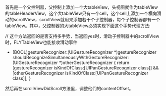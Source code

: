 首先是一个父控制器，父控制上添加一个大tableView，头视图就作为tableView的tableHeaderView，这个大tableView只有一个cell，这个cell上添加一个横向滑动的scrollView，scrollView就用来添加若干个子控制器，每个子控制器都有一个tableView。其中，父控制器的大tableView必须实现下面这个手势代理方法:
 
 // 这个方法返回的是否支持多手势，当返回yes时，滑动子控制器中的scrollView时，FLYTableView也能接收滑动事件
 - (BOOL)gestureRecognizer:(UIGestureRecognizer *)gestureRecognizer shouldRecognizeSimultaneouslyWithGestureRecognizer:(UIGestureRecognizer *)otherGestureRecognizer {
     return [gestureRecognizer isKindOfClass:[UIPanGestureRecognizer class]] && [otherGestureRecognizer isKindOfClass:[UIPanGestureRecognizer class]];
 }
 
 
然后再在scrollViewDidScroll方法里，调整他们的contentOffset。
